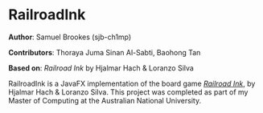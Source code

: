 # RailroadInk

**Author**: Samuel Brookes (sjb-ch1mp)

**Contributors**: Thoraya Juma Sinan Al-Sabti, Baohong Tan

**Based on**: *Railroad Ink* by Hjalmar Hach & Loranzo Silva

RailroadInk is a JavaFX implementation of the board game *[Railroad Ink](https://www.amazon.com/Railroad-Ink-Red-Blue-Game/dp/B07GQ4ZKGX)*, by Hjalmar Hach & Loranzo Silva. This project was completed as part of my Master of Computing at the Australian National University.
